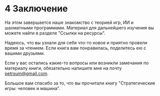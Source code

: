 # 4 Заключение

На этом завершается наше знакомство с теорией игр, ИИ и шахматными программами. Материал для дальнейшего изучения вы можете найти в разделе "Ссылки на ресурсы".

Надеюсь, что вы узнали для себя что-то новое и приятно провели время за чтением. Если книга вам понравилась, поделитесь ею с вашими друзьями.

Если у вас остались какие-то вопросы или возникли замечания по материалу книги, обязательно напишите мне на почту [petrsum@gmail.com](mailto:petrsum@gmail.com).

Большое вам спасибо за то, что вы прочитали книгу "Стратегические игры: человек и машина".
